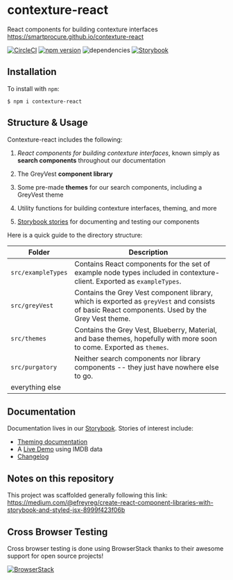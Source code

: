 # contexture-react

React components for building contexture interfaces https://smartprocure.github.io/contexture-react

[![CircleCI](https://circleci.com/gh/smartprocure/contexture-react.svg?style=svg)](https://circleci.com/gh/smartprocure/contexture-react)
[![npm version](https://badge.fury.io/js/contexture-react.svg)](https://badge.fury.io/js/contexture-react)
![dependencies](https://david-dm.org/smartprocure/contexture-react.svg)
[![Storybook](https://img.shields.io/badge/BUILT_WITH-STORYBOOK-f1618c.svg?style=for-the-badge)](https://smartprocure.github.io/contexture-react)

## Installation

To install with `npm`:

```
$ npm i contexture-react
```

## Structure & Usage

Contexture-react includes the following:

1. _React components for building contexture interfaces_, known simply as **search components** throughout our documentation

2. The GreyVest **component library**

3. Some pre-made **themes** for our search components, including a GreyVest theme

4. Utility functions for building contexture interfaces, theming, and more

5. [Storybook stories](https://smartprocure.github.io/contexture-react) for documenting and testing our components

Here is a quick guide to the directory structure:

| Folder             | Description                                                                                                                                    |
| ------------------ | ---------------------------------------------------------------------------------------------------------------------------------------------- |
| `src/exampleTypes` | Contains React components for the set of example node types included in contexture-client. Exported as `exampleTypes`.                         |
| `src/greyVest`     | Contains the Grey Vest component library, which is exported as `greyVest` and consists of basic React components. Used by the Grey Vest theme. |
| `src/themes`       | Contains the Grey Vest, Blueberry, Material, and base themes, hopefully with more soon to come. Exported as `themes`.                          |
| `src/purgatory`    | Neither search components nor library components -- they just have nowhere else to go.                                                         |
| everything else    |

## Documentation

Documentation lives in our [Storybook](https://smartprocure.github.io/contexture-react). Stories of interest include:

- [Theming documentation](https://smartprocure.github.io/contexture-react/?path=/story/developer-notes-docs--theme-api)
- A [Live Demo](https://smartprocure.github.io/contexture-react/?path=/story/live-demos-imdb-search--dynamic-search-layout) using IMDB data
- [Changelog](https://github.com/smartprocure/contexture-react/blob/master/CHANGELOG.md)

## Notes on this repository

This project was scaffolded generally following this link: https://medium.com/@efreyreg/create-react-component-libraries-with-storybook-and-styled-jsx-8999f423f06b

## Cross Browser Testing

Cross browser testing is done using BrowserStack thanks to their awesome support for open source projects!

[![BrowserStack](https://p14.zdusercontent.com/attachment/1015988/jKFhzb4Aj7J0lTB0zLpzYpFzs?token=eyJhbGciOiJkaXIiLCJlbmMiOiJBMTI4Q0JDLUhTMjU2In0..kRqEzKpnuMPlCW73WjIR2g.721XUudT3iSydu0vWxcM3LWbPRpr3SYQwZBkzIPmL4ffyYG2Sqa99fKq8dREp6vRd5EUeW8Yfzp3Vyx79eFYT5jpXWNv8EeeqmmaPb-Eg9YzJSdxhfmBnOc553RWhFjo6pz8UqqU7BlVo2IVnOY6Tkt82TqscBvCJQAp0KG5kgIzcHr5Q5v6CNobhIT0I2cwisx5qqsEX-cCE-FIOg-fVR_qxKDC6n9HotXYuIfucF8KWGUl3a-346pIFtLtaVKDtNNazLIq1v5TOVSPZTRvG59i9kKK9j5f43DGwuO3R_Q.8ZT1ToTcXfhc5cwpj_kB1w)](http://browserstack.com/)
